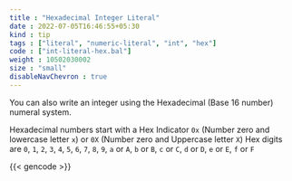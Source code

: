 ```yaml
---
title : "Hexadecimal Integer Literal"
date : 2022-07-05T16:46:55+05:30
kind : tip 
tags : ["literal", "numeric-literal", "int", "hex"]
code : ["int-literal-hex.bal"] 
weight : 10502030002  
size : "small"
disableNavChevron : true
---
```


You can also write an integer using the Hexadecimal (Base 16 number) numeral system. 

<!--more-->

Hexadecimal numbers start with a Hex Indicator `0x` (Number zero and lowercase letter `x`) or `0X` (Number zero and Uppercase letter `X`) Hex digits are `0`, `1`, `2`, `3`, `4`, `5`, `6`, `7`, `8`, `9`, `a` or `A`, `b` or `B`, `c` or `C`, `d` or `D`, `e` or `E`, `f` or `F`

{{< gencode >}}
